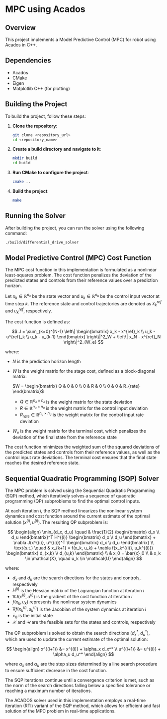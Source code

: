 # MPC using Acados

## Overview
This project implements a Model Predictive Control (MPC) for robot using Acados in C++.

## Dependencies
- Acados
- CMake
- Eigen
- Matplotlib C++ (for plotting)

## Building the Project
To build the project, follow these steps:

1. **Clone the repository**:
    ```sh
    git clone <repository_url>
    cd <repository_name>
    ```

2. **Create a build directory and navigate to it**:
    ```sh
    mkdir build
    cd build
    ```

3. **Run CMake to configure the project**:
    ```sh
    cmake ..
    ```

4. **Build the project**:
    ```sh
    make
    ```

## Running the Solver
After building the project, you can run the solver using the following command:
```sh
./build/differential_drive_solver
```

## Model Predictive Control (MPC) Cost Function

The MPC cost function in this implementation is formulated as a nonlinear least-squares problem. The cost function penalizes the deviation of the predicted states and controls from their reference values over a prediction horizon.

Let $x_k \in \mathbb{R}^{n_x}$ be the state vector and $u_k \in \mathbb{R}^{n_u}$ be the control input vector at time step $k$. The reference state and control trajectories are denoted as $x^{ref}_k$ and $u^{ref}_k$, respectively.

The cost function is defined as:

$$
J = \sum_{k=0}^{N-1} \left\| \begin{bmatrix} x_k - x^{ref}_k \\ u_k - u^{ref}_k \\ u_k - u_{k-1} \end{bmatrix} \right\|^2_W + \left\| x_N - x^{ref}_N \right\|^2_{W_e}
$$

where:
- $N$ is the prediction horizon length
- $W$ is the weight matrix for the stage cost, defined as a block-diagonal matrix:
  
  $W = \begin{bmatrix} Q & 0 & 0 \\ 0 & R & 0 \\ 0 & 0 & R_{rate} \end{bmatrix}$
  
  - $Q \in \mathbb{R}^{n_x \times n_x}$ is the weight matrix for the state deviation
  - $R \in \mathbb{R}^{n_u \times n_u}$ is the weight matrix for the control input deviation
  - $R_{rate} \in \mathbb{R}^{n_u \times n_u}$ is the weight matrix for the control input rate deviation
- $W_e$ is the weight matrix for the terminal cost, which penalizes the deviation of the final state from the reference state

The cost function minimizes the weighted sum of the squared deviations of the predicted states and controls from their reference values, as well as the control input rate deviations. The terminal cost ensures that the final state reaches the desired reference state.

## Sequential Quadratic Programming (SQP) Solver

The MPC problem is solved using the Sequential Quadratic Programming (SQP) method, which iteratively solves a sequence of quadratic programming (QP) subproblems to find the optimal control inputs.

At each iteration $i$, the SQP method linearizes the nonlinear system dynamics and cost function around the current estimate of the optimal solution $(x^{(i)}, u^{(i)})$. The resulting QP subproblem is:

$$
\begin{align}
\min_{d_x, d_u} \quad & \frac{1}{2} \begin{bmatrix} d_x \\ d_u \end{bmatrix}^T H^{(i)} \begin{bmatrix} d_x \\ d_u \end{bmatrix} + \nabla J(x^{(i)}, u^{(i)})^T \begin{bmatrix} d_x \\ d_u \end{bmatrix} \\
\text{s.t.} \quad & x_{k+1} = f(x_k, u_k) + \nabla f(x_k^{(i)}, u_k^{(i)}) \begin{bmatrix} d_{x,k} \\ d_{u,k} \end{bmatrix} \\
& x_0 = \bar{x}_0 \\
& x_k \in \mathcal{X}, \quad u_k \in \mathcal{U}
\end{align}
$$

where:
- $d_x$ and $d_u$ are the search directions for the states and controls, respectively
- $H^{(i)}$ is the Hessian matrix of the Lagrangian function at iteration $i$
- $\nabla J(x^{(i)}, u^{(i)})$ is the gradient of the cost function at iteration $i$
- $f(x_k, u_k)$ represents the nonlinear system dynamics
- $\nabla f(x_k^{(i)}, u_k^{(i)})$ is the Jacobian of the system dynamics at iteration $i$
- $\bar{x}_0$ is the initial state
- $\mathcal{X}$ and $\mathcal{U}$ are the feasible sets for the states and controls, respectively

The QP subproblem is solved to obtain the search directions $(d_x^*, d_u^*)$, which are used to update the current estimate of the optimal solution:

$$
\begin{align}
x^{(i+1)} &= x^{(i)} + \alpha_x d_x^* \\
u^{(i+1)} &= u^{(i)} + \alpha_u d_u^*
\end{align}
$$

where $\alpha_x$ and $\alpha_u$ are the step sizes determined by a line search procedure to ensure sufficient decrease in the cost function.

The SQP iterations continue until a convergence criterion is met, such as the norm of the search directions falling below a specified tolerance or reaching a maximum number of iterations.

The ACADOS solver used in this implementation employs a real-time iteration (RTI) variant of the SQP method, which allows for efficient and fast solution of the MPC problem in real-time applications.